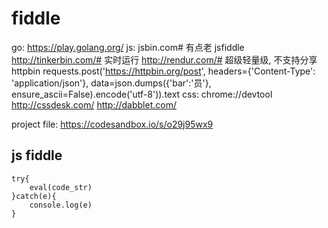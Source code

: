# fiddle
go:
    https://play.golang.org/
js:
    jsbin.com# 有点老
    jsfiddle
    http://tinkerbin.com/# 实时运行
    http://rendur.com/# 超级轻量级, 不支持分享
httpbin
    requests.post('https://httpbin.org/post', headers={'Content-Type': 'application/json'}, data=json.dumps({'bar':'员'}, ensure_ascii=False).encode('utf-8')).text
css:
    chrome://devtool
    http://cssdesk.com/ 
    http://dabblet.com/

project file:
    https://codesandbox.io/s/o29j95wx9

## js fiddle

    try{
        eval(code_str)
    }catch(e){
        console.log(e)
    }
